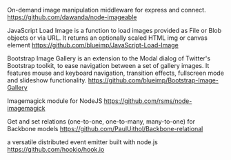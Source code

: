 On-demand image manipulation middleware for express and connect. 
https://github.com/dawanda/node-imageable

JavaScript Load Image is a function to load images provided as File or Blob objects or via URL. It returns an optionally scaled HTML img or canvas element
https://github.com/blueimp/JavaScript-Load-Image

Bootstrap Image Gallery is an extension to the Modal dialog of Twitter's Bootstrap toolkit, to ease navigation between a set of gallery images. It features mouse and keyboard navigation, transition effects, fullscreen mode and slideshow functionality.
https://github.com/blueimp/Bootstrap-Image-Gallery

Imagemagick module for NodeJS
https://github.com/rsms/node-imagemagick

Get and set relations (one-to-one, one-to-many, many-to-one) for Backbone models
https://github.com/PaulUithol/Backbone-relational

a versatile distributed event emitter built with node.js
https://github.com/hookio/hook.io

